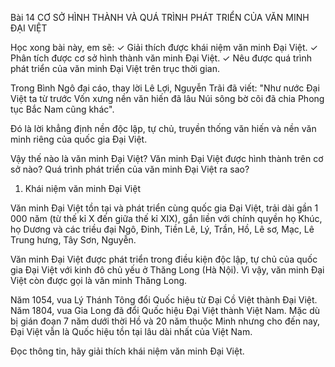 Bài 14 CƠ SỞ HÌNH THÀNH VÀ QUÁ TRÌNH PHÁT TRIỂN CỦA VĂN MINH ĐẠI VIỆT

Học xong bài này, em sẽ:
✓ Giải thích được khái niệm văn minh Đại Việt.
✓ Phân tích được cơ sở hình thành văn minh Đại Việt.
✓ Nêu được quá trình phát triển của văn minh Đại Việt trên trục thời gian.

Trong Bình Ngô đại cáo, thay lời Lê Lợi, Nguyễn Trãi đã viết:
"Như nước Đại Việt ta từ trước
Vốn xưng nền văn hiến đã lâu
Núi sông bờ cõi đã chia
Phong tục Bắc Nam cũng khác".

Đó là lời khẳng định nền độc lập, tự chủ, truyền thống văn hiến và nền văn minh riêng của quốc gia Đại Việt.

Vậy thế nào là văn minh Đại Việt? Văn minh Đại Việt được hình thành trên cơ sở nào? Quá trình phát triển của văn minh Đại Việt ra sao?

1. Khái niệm văn minh Đại Việt

Văn minh Đại Việt tồn tại và phát triển cùng quốc gia Đại Việt, trải dài gần 1 000 năm (từ thế kỉ X đến giữa thế kỉ XIX), gắn liền với chính quyền họ Khúc, họ Dương và các triều đại Ngô, Đinh, Tiền Lê, Lý, Trần, Hồ, Lê sơ, Mạc, Lê Trung hưng, Tây Sơn, Nguyễn.

Văn minh Đại Việt được phát triển trong điều kiện độc lập, tự chủ của quốc gia Đại Việt với kinh đô chủ yếu ở Thăng Long (Hà Nội). Vì vậy, văn minh Đại Việt còn được gọi là văn minh Thăng Long.

Năm 1054, vua Lý Thánh Tông đổi Quốc hiệu từ Đại Cồ Việt thành Đại Việt. Năm 1804, vua Gia Long đã đổi Quốc hiệu Đại Việt thành Việt Nam. Mặc dù bị gián đoạn 7 năm dưới thời Hồ và 20 năm thuộc Minh nhưng cho đến nay, Đại Việt vẫn là Quốc hiệu tồn tại lâu dài nhất của Việt Nam.

Đọc thông tin, hãy giải thích khái niệm văn minh Đại Việt.